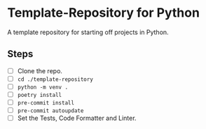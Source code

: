 # Template-Repository for Python
A template repository for starting off projects in Python.

## Steps
- [ ] Clone the repo.
- [ ] `cd ./template-repository`
- [ ] `python -m venv .`
- [ ] `poetry install`
- [ ] `pre-commit install`
- [ ] `pre-commit autoupdate`
- [ ] Set the Tests, Code Formatter and Linter.
